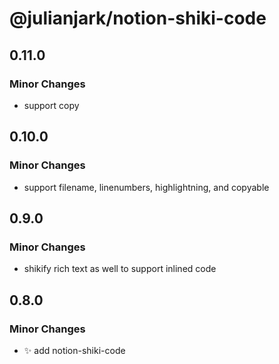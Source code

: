# @julianjark/notion-shiki-code

## 0.11.0

### Minor Changes

- support copy

## 0.10.0

### Minor Changes

- support filename, linenumbers, highlightning, and copyable

## 0.9.0

### Minor Changes

- shikify rich text as well to support inlined code

## 0.8.0

### Minor Changes

- :sparkles: add notion-shiki-code
